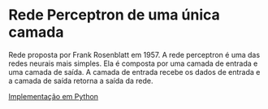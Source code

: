 # Rede Perceptron de uma única camada

Rede proposta por Frank Rosenblatt em 1957. A rede perceptron é uma das redes neurais mais simples. Ela é composta por uma camada de entrada e uma camada de saída. A camada de entrada recebe os dados de entrada e a camada de saída retorna a saída da rede.

[Implementação em Python](https://github.com/roscibely/neural_networks/blob/develop/unidadeI/perceptron/perceptron.py)
